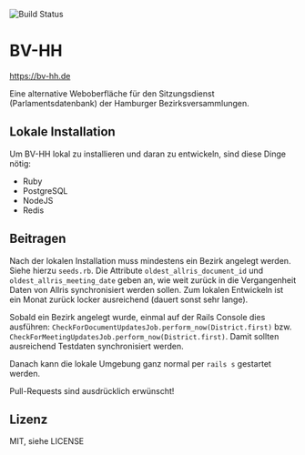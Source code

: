 ![Build Status](https://github.com/bv-hh/bv-hh/workflows/CI/badge.svg)

# BV-HH

https://bv-hh.de

Eine alternative Weboberfläche für den Sitzungsdienst (Parlamentsdatenbank) der Hamburger Bezirksversammlungen.

## Lokale Installation

Um BV-HH lokal zu installieren und daran zu entwickeln, sind diese Dinge nötig:

- Ruby
- PostgreSQL
- NodeJS
- Redis

## Beitragen

Nach der lokalen Installation muss mindestens ein Bezirk angelegt werden. Siehe hierzu `seeds.rb`. Die Attribute `oldest_allris_document_id`
und `oldest_allris_meeting_date` geben an, wie weit zurück in die Vergangenheit Daten von Allris synchronisiert werden sollen. Zum lokalen
Entwickeln ist ein Monat zurück locker ausreichend (dauert sonst sehr lange).

Sobald ein Bezirk angelegt wurde, einmal auf der Rails Console dies ausführen: `CheckForDocumentUpdatesJob.perform_now(District.first)` bzw.
`CheckForMeetingUpdatesJob.perform_now(District.first)`. Damit sollten ausreichend Testdaten synchronisiert werden.

Danach kann die lokale Umgebung ganz normal per `rails s` gestartet werden.

Pull-Requests sind ausdrücklich erwünscht!

## Lizenz

MIT, siehe LICENSE
